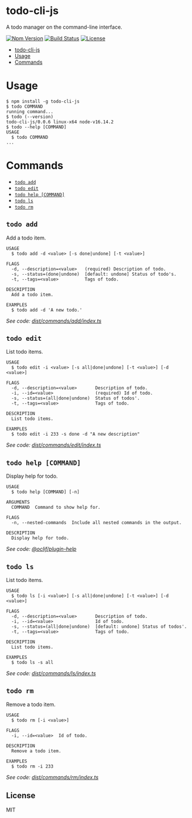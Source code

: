 # todo-cli-js

A todo manager on the command-line interface.

[![Npm Version](https://img.shields.io/npm/v/todo-cli-js.svg?logo=npm&style=flat-square)](https://www.npmjs.com/package/todo-cli-js)
[![Build Status](https://img.shields.io/github/workflow/status/shalldie/todo-cli-js/ci?label=build&logo=github&style=flat-square)](https://github.com/shalldie/todo-cli-js/actions)
[![License](https://img.shields.io/github/license/shalldie/todo-cli-js?logo=github&style=flat-square)](https://github.com/shalldie/todo-cli-js)

<!-- toc -->
* [todo-cli-js](#todo-cli-js)
* [Usage](#usage)
* [Commands](#commands)
<!-- tocstop -->

# Usage

<!-- usage -->
```sh-session
$ npm install -g todo-cli-js
$ todo COMMAND
running command...
$ todo (--version)
todo-cli-js/0.0.6 linux-x64 node-v16.14.2
$ todo --help [COMMAND]
USAGE
  $ todo COMMAND
...
```
<!-- usagestop -->

# Commands

<!-- commands -->
* [`todo add`](#todo-add)
* [`todo edit`](#todo-edit)
* [`todo help [COMMAND]`](#todo-help-command)
* [`todo ls`](#todo-ls)
* [`todo rm`](#todo-rm)

## `todo add`

Add a todo item.

```
USAGE
  $ todo add -d <value> [-s done|undone] [-t <value>]

FLAGS
  -d, --description=<value>   (required) Description of todo.
  -s, --status=(done|undone)  [default: undone] Status of todo's.
  -t, --tags=<value>          Tags of todo.

DESCRIPTION
  Add a todo item.

EXAMPLES
  $ todo add -d 'A new todo.'
```

_See code: [dist/commands/add/index.ts](https://github.com/shalldie/todo-cli-js/blob/v0.0.6/dist/commands/add/index.ts)_

## `todo edit`

List todo items.

```
USAGE
  $ todo edit -i <value> [-s all|done|undone] [-t <value>] [-d <value>]

FLAGS
  -d, --description=<value>       Description of todo.
  -i, --id=<value>                (required) Id of todo.
  -s, --status=(all|done|undone)  Status of todos'.
  -t, --tags=<value>              Tags of todo.

DESCRIPTION
  List todo items.

EXAMPLES
  $ todo edit -i 233 -s done -d "A new description"
```

_See code: [dist/commands/edit/index.ts](https://github.com/shalldie/todo-cli-js/blob/v0.0.6/dist/commands/edit/index.ts)_

## `todo help [COMMAND]`

Display help for todo.

```
USAGE
  $ todo help [COMMAND] [-n]

ARGUMENTS
  COMMAND  Command to show help for.

FLAGS
  -n, --nested-commands  Include all nested commands in the output.

DESCRIPTION
  Display help for todo.
```

_See code: [@oclif/plugin-help](https://github.com/oclif/plugin-help/blob/v5.1.12/src/commands/help.ts)_

## `todo ls`

List todo items.

```
USAGE
  $ todo ls [-i <value>] [-s all|done|undone] [-t <value>] [-d <value>]

FLAGS
  -d, --description=<value>       Description of todo.
  -i, --id=<value>                Id of todo.
  -s, --status=(all|done|undone)  [default: undone] Status of todos'.
  -t, --tags=<value>              Tags of todo.

DESCRIPTION
  List todo items.

EXAMPLES
  $ todo ls -s all
```

_See code: [dist/commands/ls/index.ts](https://github.com/shalldie/todo-cli-js/blob/v0.0.6/dist/commands/ls/index.ts)_

## `todo rm`

Remove a todo item.

```
USAGE
  $ todo rm [-i <value>]

FLAGS
  -i, --id=<value>  Id of todo.

DESCRIPTION
  Remove a todo item.

EXAMPLES
  $ todo rm -i 233
```

_See code: [dist/commands/rm/index.ts](https://github.com/shalldie/todo-cli-js/blob/v0.0.6/dist/commands/rm/index.ts)_
<!-- commandsstop -->

## License

MIT
